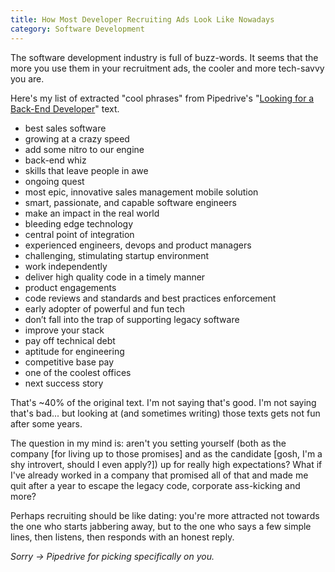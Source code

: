 ```yaml
---
title: How Most Developer Recruiting Ads Look Like Nowadays
category: Software Development
---
```


The software development industry is full of buzz-words. It seems that the more you use them in your recruitment ads, the cooler and more tech-savvy you are.

Here's my list of extracted "cool phrases" from Pipedrive's "[Looking for a Back-End Developer](http://blog.pipedrive.com/2015/03/back-end-developer)" text.

* best sales software
* growing at a crazy speed
* add some nitro to our engine
* back-end whiz
* skills that leave people in awe
* ongoing quest
* most epic, innovative sales management mobile solution
* smart, passionate, and capable software engineers
* make an impact in the real world
* bleeding edge technology
* central point of integration
* experienced engineers, devops and product managers
* challenging, stimulating startup environment
* work independently
* deliver high quality code in a timely manner
* product engagements
* code reviews and standards and best practices enforcement
* early adopter of powerful and fun tech
* don’t fall into the trap of supporting legacy software
* improve your stack
* pay off technical debt
* aptitude for engineering
* competitive base pay
* one of the coolest offices
* next success story

That's ~40% of the original text. I'm not saying that's good. I'm not saying that's bad... but looking at (and sometimes writing) those texts gets not fun after some years.

The question in my mind is: aren't you setting yourself (both as the company [for living up to those promises] and as the candidate [gosh, I'm a shy introvert, should I even apply?]) up for really high expectations? What if I've already worked in a company that promised all of that and made me quit after a year to escape the legacy code, corporate ass-kicking and more?

Perhaps recruiting should be like dating: you're more attracted not towards the one who starts jabbering away, but to the one who says a few simple lines, then listens, then responds with an honest reply.

*Sorry -> Pipedrive for picking specifically on you.*